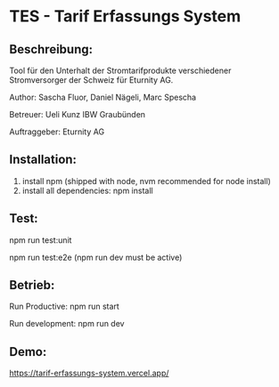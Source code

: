 

# TES - Tarif Erfassungs System

## Beschreibung:
Tool für den Unterhalt der Stromtarifprodukte verschiedener Stromversorger der Schweiz für Eturnity AG.

Author: Sascha Fluor, Daniel Nägeli, Marc Spescha

Betreuer: Ueli Kunz IBW Graubünden

Auftraggeber: Eturnity AG

## Installation:
1. install npm (shipped with node, nvm recommended for node install)
2. install all dependencies: npm install

## Test:
npm run test:unit

npm run test:e2e (npm run dev must be active)

## Betrieb:
Run Productive:
npm run start

Run development:
npm run dev

## Demo:
https://tarif-erfassungs-system.vercel.app/
